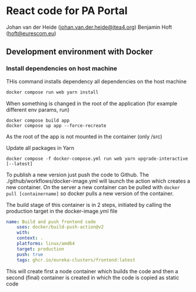 # React code for PA Portal

Johan van der Heide (johan.van.der.heide@itea4.org)
Benjamin Hoft (hoft@eurescom.eu)

## Development environment with Docker

### Install dependencies on host machine 
THis command installs dependency all dependencies on the host machine

```bash
docker compose run web yarn install
```

When something is changed in the root of the application (for example different env params, run)

```shell
docker compose build app
docker compose up app --force-recreate
```

As the root of the app is not mounted in the container (only /src)

Update all packages in Yarn

```shell
docker compose -f docker-compose.yml run web yarn upgrade-interactive [--latest]
```

To publish a new version just push the code to Github. The ./github/workflows/docker-image.yml will launch the action which creates a new container.
On the server a new container can be pulled with ```docker pull [containername]``` so docker pulls a new version of the container.

The build stage of this container is in 2 steps, initiated by calling the production target in the docker-image.yml file

```yaml
name: Build and push frontend code
    uses: docker/build-push-action@v2
    with:
    context: .
    platforms: linux/amd64
    target: production
    push: true
    tags: ghcr.io/eureka-clusters/frontend:latest
```

This will create first a node container which builds the code and then a second (final) container is created in which the code is copied as static code